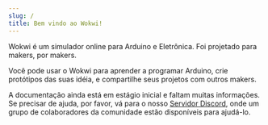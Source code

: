 ```yaml
---
slug: /
title: Bem vindo ao Wokwi!
---
```


Wokwi é um simulador online para Arduino e Eletrônica. Foi projetado para makers, por makers.

Você pode usar o Wokwi para aprender a programar Arduino, crie protótipos das suas idéia, e compartilhe seus projetos com outros makers.

A documentação ainda está em estágio inicial e faltam muitas informações. Se precisar de ajuda,
por favor, vá para o nosso [Servidor Discord](https://wokwi.com/discord), onde um grupo de colaboradores da comunidade estão disponíveis para ajudá-lo.
